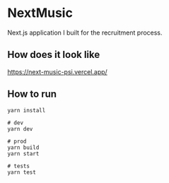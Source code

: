 # NextMusic

Next.js application I built for the recruitment process.

## How does it look like

https://next-music-psi.vercel.app/

## How to run

```
yarn install

# dev
yarn dev

# prod
yarn build
yarn start

# tests
yarn test
```
